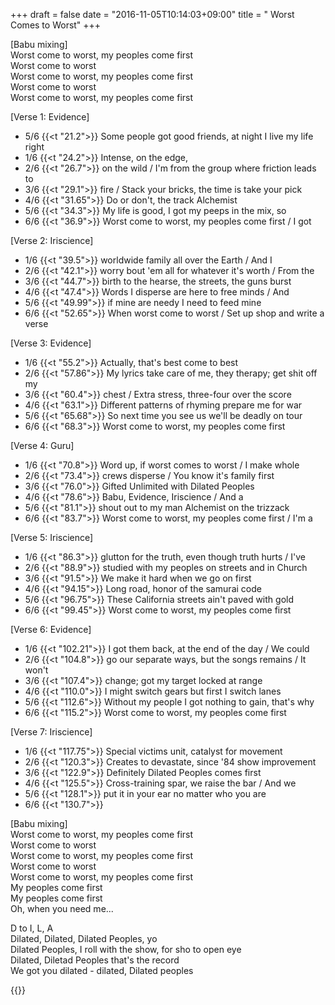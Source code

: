 +++
draft = false
date = "2016-11-05T10:14:03+09:00"
title = " Worst Comes to Worst"
+++

[Babu mixing]  
Worst come to worst, my peoples come first  
Worst come to worst  
Worst come to worst, my peoples come first  
Worst come to worst  
Worst come to worst, my peoples come first  
  
[Verse 1: Evidence]  
* 5/6 {{<t "21.2">}} Some people got good friends, at night I live my life right  
* 1/6 {{<t "24.2">}} Intense, on the edge,  
* 2/6 {{<t "26.7">}} on the wild / I'm from the group where friction leads to  
* 3/6 {{<t "29.1">}} fire / Stack your bricks, the time is take your pick  
* 4/6 {{<t "31.65">}} Do or don't, the track Alchemist  
* 5/6 {{<t "34.3">}} My life is good, I got my peeps in the mix, so  
* 6/6 {{<t "36.9">}} Worst come to worst, my peoples come first / I got
  
[Verse 2: Iriscience]  
* 1/6 {{<t "39.5">}} worldwide family all over the Earth / And I  
* 2/6 {{<t "42.1">}} worry bout 'em all for whatever it's worth / From the  
* 3/6 {{<t "44.7">}} birth to the hearse, the streets, the guns burst  
* 4/6 {{<t "47.4">}} Words I disperse are here to free minds / And  
* 5/6 {{<t "49.99">}} if mine are needy I need to feed mine  
* 6/6 {{<t "52.65">}} When worst come to worst / Set up shop and write a verse
  
[Verse 3: Evidence]  
* 1/6 {{<t "55.2">}} Actually, that's best come to best  
* 2/6 {{<t "57.86">}} My lyrics take care of me, they therapy; get shit off my  
* 3/6 {{<t "60.4">}} chest / Extra stress, three-four over the score  
* 4/6 {{<t "63.1">}} Different patterns of rhyming prepare me for war  
* 5/6 {{<t "65.68">}} So next time you see us we'll be deadly on tour  
* 6/6 {{<t "68.3">}} Worst come to worst, my peoples come first  
  
[Verse 4: Guru]  
* 1/6 {{<t "70.8">}} Word up, if worst comes to worst / I make whole  
* 2/6 {{<t "73.4">}} crews disperse / You know it's family first  
* 3/6 {{<t "76.0">}} Gifted Unlimited with Dilated Peoples  
* 4/6 {{<t "78.6">}} Babu, Evidence, Iriscience / And a  
* 5/6 {{<t "81.1">}} shout out to my man Alchemist on the trizzack  
* 6/6 {{<t "83.7">}} Worst come to worst, my peoples come first / I'm a
  
[Verse 5: Iriscience]  
* 1/6 {{<t "86.3">}} glutton for the truth, even though truth hurts / I've  
* 2/6 {{<t "88.9">}} studied with my peoples on streets and in Church  
* 3/6 {{<t "91.5">}} We make it hard when we go on first  
* 4/6 {{<t "94.15">}} Long road, honor of the samurai code  
* 5/6 {{<t "96.75">}} These California streets ain't paved with gold  
* 6/6 {{<t "99.45">}} Worst come to worst, my peoples come first  
  
[Verse 6: Evidence]  
* 1/6 {{<t "102.21">}} I got them back, at the end of the day / We could  
* 2/6 {{<t "104.8">}} go our separate ways, but the songs remains / It won't  
* 3/6 {{<t "107.4">}} change; got my target locked at range  
* 4/6 {{<t "110.0">}} I might switch gears but first I switch lanes  
* 5/6 {{<t "112.6">}} Without my people I got nothing to gain, that's why  
* 6/6 {{<t "115.2">}} Worst come to worst, my peoples come first  
  
[Verse 7: Iriscience]  
* 1/6 {{<t "117.75">}} Special victims unit, catalyst for movement  
* 2/6 {{<t "120.3">}} Creates to devastate, since '84 show improvement  
* 3/6 {{<t "122.9">}} Definitely Dilated Peoples comes first  
* 4/6 {{<t "125.5">}} Cross-training spar, we raise the bar / And we  
* 5/6 {{<t "128.1">}} put it in your ear no matter who you are  
* 6/6 {{<t "130.7">}}
  
[Babu mixing]  
Worst come to worst, my peoples come first  
Worst come to worst  
Worst come to worst, my peoples come first  
Worst come to worst  
Worst come to worst, my peoples come first  
My peoples come first  
My peoples come first  
Oh, when you need me...  
  
D to I, L, A  
Dilated, Dilated, Dilated Peoples, yo  
Dilated Peoples, I roll with the show, for sho to open eye  
Dilated, Diletad Peoples that's the record  
We got you dilated - dilated, Dilated peoples  

{{<y sevZEOUXpw4>}}
